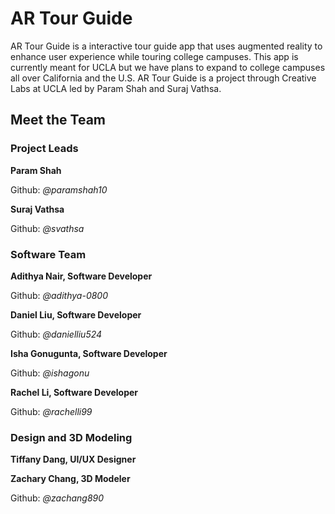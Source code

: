 # AR Tour Guide

AR Tour Guide is a interactive tour guide app that uses augmented reality to enhance user experience while touring college campuses. This app is currently meant for UCLA but we have plans to expand to college campuses all over California and the U.S. AR Tour Guide is a project through Creative Labs at UCLA led by Param Shah and Suraj Vathsa.

[//]: <> (Suraj to add the motivation behind the project)



## Meet the Team

### Project Leads

**Param Shah**

[//]: <> (<img src="img/Param.jpeg" width="250">)
Github: *@paramshah10*

**Suraj Vathsa**

Github: *@svathsa*

### Software Team

**Adithya Nair, Software Developer**

Github: *@adithya-0800*

**Daniel Liu, Software Developer**

Github: *@danielliu524*

**Isha Gonugunta, Software Developer**

Github: *@ishagonu*

**Rachel Li, Software Developer**

Github: *@rachelli99*

### Design and 3D Modeling

**Tiffany Dang, UI/UX Designer**

**Zachary Chang, 3D Modeler**

Github: *@zachang890*
